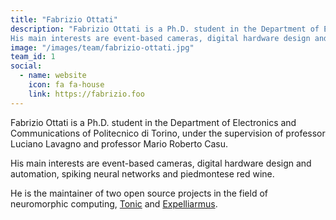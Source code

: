 ```yaml
---
title: "Fabrizio Ottati"
description: "Fabrizio Ottati is a Ph.D. student in the Department of Electronics and Communications of Politecnico di Torino, under the supervision of professor Luciano Lavagno and professor Mario Roberto Casu.<br>
His main interests are event-based cameras, digital hardware design and automation, spiking neural networks and piedmontese red wine. He is the maintainer of two open source projects in the field of neuromorphic computing, [Tonic](https://tonic.readthedocs.io) and [Expelliarmus](https://expelliarmus.readthedocs.io)."
image: "/images/team/fabrizio-ottati.jpg"
team_id: 1
social:
  - name: website
    icon: fa fa-house
    link: https://fabrizio.foo
---
```


Fabrizio Ottati is a Ph.D. student in the Department of Electronics and Communications of Politecnico di Torino, under the supervision of professor Luciano Lavagno and professor Mario Roberto Casu.

His main interests are event-based cameras, digital hardware design and automation, spiking neural networks and piedmontese red wine. 

He is the maintainer of two open source projects in the field of neuromorphic computing, [Tonic](https://tonic.readthedocs.io) and [Expelliarmus](https://expelliarmus.readthedocs.io).
